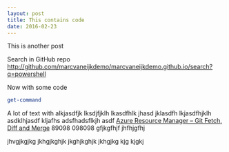 ```yaml
---
layout: post
title: This contains code
date: 2016-02-23
---
```

This is another post

Search in GitHub repo http://github.com/marcvaneijkdemo/marcvaneijkdemo.github.io/search?q=powershell

Now with some code
``` PowerShell
get-command
```
A lot of text with alkjasdfjk lksdjfjklh lkasdfhlk jhasd jklasdfh lkjasdfhjklh asdklhjasdf kljafhs adsfhadsflkjh asdf [Azure Resource Manager – Git Fetch, Diff and Merge](http://www.marcvaneijk.com/2016/02/17/azure-resource-manager-git-fetch-and-merge/) 89098 <!--more--> 098098 gfjkgfhjf jhfhjgfhj 


jhvgjkgjkg jkhgjkghjk  jkghjkghjk  jkhgjkg kjg kjgkj
